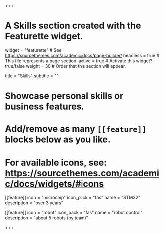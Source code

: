 +++
# A Skills section created with the Featurette widget.
widget = "featurette"  # See https://sourcethemes.com/academic/docs/page-builder/
headless = true  # This file represents a page section.
active = true  # Activate this widget? true/false
weight = 30  # Order that this section will appear.

title = "Skills"
subtitle = ""

# Showcase personal skills or business features.
# 
# Add/remove as many `[[feature]]` blocks below as you like.
# 
# For available icons, see: https://sourcethemes.com/academic/docs/widgets/#icons

[[feature]]
  icon = "microchip"
  icon_pack = "fas"
  name = "STM32"
  description = "over 3 years"  

[[feature]]
  icon = "robot"
  icon_pack = "fas"
  name = "robot control"
  description = "about 5 robots (by team)"  

+++
